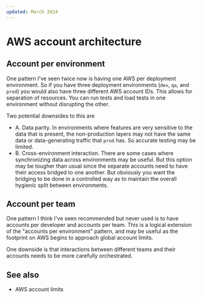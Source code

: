 ```yaml
---
updated: March 2024
---
```

# AWS account architecture

## Account per environment

One pattern I've seen twice now is having one AWS per deployment environment. So if you have three deployment environments (`dev`, `qa`, and `prod`) you would also have three different AWS account IDs. This allows for separation of resources. You can run tests and load tests in one environment without disrupting the other.

Two potential downsides to this are

- A. Data parity. In environments where features are very sensitive to the data that is present, the non-production layers may not have the same data or data-generating traffic that `prod` has. So accurate testing may be limited.
- B. Cross-environment interaction. There are some cases where synchronizing data across environments may be useful. But this option may be tougher than usual since the separate accounts need to have their access bridged to one another. But obviously you want the bridging to be done in a controlled way as to maintain the overall hygienic split between environments.

## Account per team

One pattern I think I've seen recommended but never used is to have accounts per developer and accounts per team. This is a logical extension of the "accounts per environment" pattern, and may be useful as the footprint on AWS begins to approach global account limits.

One downside is that interactions between different teams and their accounts needs to be more carefully orchestrated.

## See also

- AWS account limits
